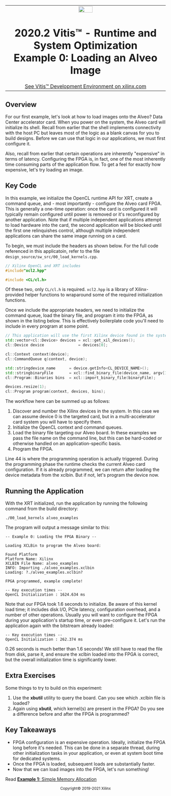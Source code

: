 <table width="100%">
 <tr width="100%">
    <td align="center"><img src="https://www.xilinx.com/content/dam/xilinx/imgs/press/media-kits/corporate/xilinx-logo.png" width="30%"/><h1>2020.2 Vitis™ - Runtime and System Optimization<br/>Example 0: Loading an Alveo Image</h1>
    <a href="https://www.xilinx.com/products/design-tools/vitis.html">See Vitis™ Development Environment on xilinx.com</a>
    </td>
 </tr>
</table>

## Overview

For our first example, let's look at how to load images onto the Alveo? Data Center accelerator card.  When
you power on the system, the Alveo card will initialize its shell.  Recall from earlier that
the shell implements connectivity with the host PC but leaves most of the logic as a blank canvas for you to
build designs. Before we can use that logic in our applications, we must first configure it.

Also, recall from earlier that certain operations are inherently "expensive" in terms of latency.  Configuring
the FPGA is, in fact, one of the most inherently time consuming parts of the application flow.  To get a feel
for exactly how expensive, let's try loading an image.

## Key Code

In this example, we initialize the OpenCL runtime API for XRT, create a command queue, and - most importantly -
configure the Alveo card FPGA.  This is generally a one-time operation: once the card is configured it will
typically remain configured until power is removed or it's reconfigured by another application.  Note that if
multiple independent applications attempt to load hardware into the card, the second application will be
blocked until the first one relinquishes control, although multiple independent applications can share the
same image running on a card.

To begin, we must include the headers as shown below.  For the full code referenced in this applicatoin,
refer to the file `design_source/sw_src/00_load_kernels.cpp`.

```cpp
// Xilinx OpenCL and XRT includes
#include"xcl2.hpp"

#include <CL/cl.h>
```

Of these two, only `CL/cl.h` is required. `xcl2.hpp` is a library of Xilinx-provided helper functions to wraparound some of the required initialization functions.

Once we include the appropriate headers, we need to initialize the command queue, load the binary file, and program it into the FPGA, as shown in the listing below.  This is effectively boilerplate code you'll need to include in every program at some point.

```cpp
// This application will use the first Xilinx device found in the system
std::vector<cl::Device> devices = xcl::get_xil_devices();
cl::Device device               = devices[0];

cl::Context context(device);
cl::CommandQueue q(context, device);

std::stringdevice_name      = device.getInfo<CL_DEVICE_NAME>();
std::stringbinaryFile       = xcl::find_binary_file(device_name, argv[1]);
cl::Program::Binaries bins  = xcl::import_binary_file(binaryFile);

devices.resize(1);
cl::Program program(context, devices, bins);
```

The workflow here can be summed up as follows:

1.  Discover and number the Xilinx devices in the system.  In this case we can assume device 0 is the targeted card, but in a multi-accelerator card system you will have to specify them.
2.  Initialize the OpenCL context and command queues.
3.  Load the binary file targeting our Alveo board.  In these examples we pass the file name on the command line, but this can be hard-coded or otherwise handled on an application-specific basis.
4. Program the FPGA.

Line 44 is where the programming operation is actually triggered. During the programming phase the runtime
checks the current Alveo card configuration.  If it is already programmed, we can return after loading the
device metadata from the xclbin.  But if not, let's program the device now.

## Running the Application

With the XRT initialized, run the application by running the following command from the build directory:

`./00_load_kernels alveo_examples`

The program will output a message similar to this:

```
-- Example 0: Loading the FPGA Binary --

Loading XCLBin to program the Alveo board:

Found Platform
Platform Name: Xilinx
XCLBIN File Name: alveo_examples
INFO: Importing ./alveo_examples.xclbin
Loading: ?./alveo_examples.xclbin?

FPGA programmed, example complete!

-- Key execution times --
OpenCL Initialization : 1624.634 ms
```

Note that our FPGA took 1.6 seconds to initialize. Be aware of this kernel load time; it includes disk I/O, PCIe latency, configuration overhead, and a number of other operations. Usually you will want to configure the FPGA during your application's startup time, or even pre-configure it. Let's run the application again with the bitstream already loaded:

```
-- Key execution times --
OpenCL Initialization : 262.374 ms
```

0.26 seconds is much better than 1.6 seconds! We still have to read the file from disk, parse it, and ensure the xclbin loaded into the FPGA is correct, but the overall initialization time is significantly lower.

## Extra Exercises

Some things to try to build on this experiment:

1. Use the **xbutil** utility to query the board.  Can you see which .xclbin file is loaded?
2. Again using **xbutil**, which kernel(s) are present in the FPGA?  Do you see a difference before and after
   the FPGA is programmed?

## Key Takeaways

- FPGA configuration is an expensive operation.  Ideally, initialize the FPGA long before it's needed.  This
  can be done in a separate thread, during other initialization tasks in your application, or even at system
  boot time for dedicated systems.
- Once the FPGA is loaded, subsequent loads are substantially faster.
- Now that we can load images into the FPGA, let's run something!

Read [**Example 1:** Simple Memory Allocation](./01-simple-memory-allocation.md)

<p align="center"><sup>Copyright&copy; 2019-2021 Xilinx</sup></p>
